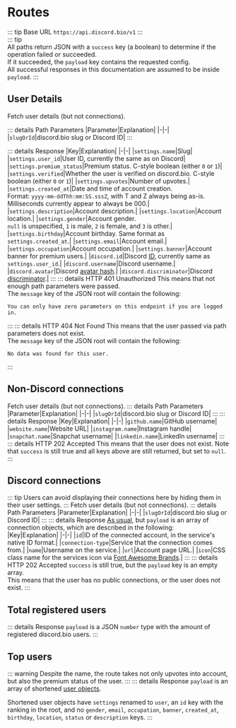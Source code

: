 # Routes  
  
::: tip Base URL
`https://api.discord.bio/v1`
:::  
<PointOfInterest anchor="basicNotes"/>
::: tip  
All paths return JSON with a `success` key (a boolean) to determine if the operation failed or succeeded.  
If it succeeded, the `payload` key contains the requested config.  
All successful responses in this documentation are assumed to be inside `payload`.
:::

<PointOfInterest anchor="userObjects"/>

## User Details
<Route path="/userDetails/:slugOrId" method="get"/>

Fetch user details (but not connections).

::: details Path Parameters
|Parameter|Explanation|
|-|-|
|`slugOrId`|discord.bio slug or Discord ID|
:::

::: details Response
|Key|Explanation|
|-|-|
|`settings.name`|Slug|
|`settings.user_id`|User ID, currently the same as on Discord|
|`settings.premium_status`|Premium status. C-style boolean (either `0` or `1`)|
|`settings.verified`|Whether the user is verified on discord.bio. C-style boolean (either `0` or `1`)|
|`settings.upvotes`|Number of upvotes.|
|`settings.created_at`|Date and time of account creation.<br>Format: `yyyy-mm-ddThh:mm:SS.sssZ`, with T and Z always being as-is. Milliseconds currently appear to always be 000.|
|`settings.description`|Account description.|
|`settings.location`|Account location.|
|`settings.gender`|Account gender.<br>`null` is unspecified, `1` is male, `2` is female, and `3` is other.|
|`settings.birthday`|Account birthday. Same format as `settings.created_at`.|
|`settings.email`|Account email.|
|`settings.occupation`|Account occupation.|
|`settings.banner`|Account banner for premium users.|
|`discord.id`|Discord [ID](https://discordapp.com/developers/docs/reference#snowflakes), currently same as `settings.user_id`.|
|`discord.username`|Discord username.|
|`discord.avatar`|Discord [avatar hash](https://discordapp.com/developers/docs/reference#image-formatting-cdn-endpoints).|
|`discord.discriminator`|Discord [discriminator](https://discordapp.com/developers/docs/resources/user#user-object-user-structure).|
:::
::: details HTTP 401 Unauthorized
This means that not enough path parameters were passed.  
The `message` key of the JSON root will contain the following:  
```
You can only have zero parameters on this endpoint if you are logged in.
```
:::
::: details HTTP 404 Not Found
This means that the user passed via path parameters does not exist.  
The `message` key of the JSON root will contain the following:  
```
No data was found for this user.
```
:::

## Non-Discord connections
<Route path="/userConnections/:slugOrId" method="get"/>

Fetch user details (but not connections).
::: details Path Parameters
|Parameter|Explanation|
|-|-|
|`slugOrId`|discord.bio slug or Discord ID|
:::
::: details Response
|Key|Explanation|
|-|-|
|`github.name`|GitHub username|
|`website.name`|Website URL|
|`instagram.name`|Instagram handle|
|`snapchat.name`|Snapchat username|
|`linkedin.name`|LinkedIn username|
:::
::: details HTTP 202 Accepted
This means that the user does not exist. Note that `success` is still true and all keys above are still returned, but set to `null`.
:::

## Discord connections
<Route path="/discordConnections/:slugOrId" method="get"/>

::: tip 
Users can avoid displaying their connections here by hiding them in their user settings. 
:::
Fetch user details (but not connections).
::: details Path Parameters
|Parameter|Explanation|
|-|-|
|`slugOrId`|discord.bio slug or Discord ID|
:::
::: details Response
[As usual](#basicNotes), but `payload` is an array of connection objects, which are described in the following:  
|Key|Explanation|
|-|-|
|`id`|ID of the connected account, in the service's native ID format.|
|`connection-type`|Service that the connection comes from.|
|`name`|Username on the service.|
|`url`|Account page URL.|
|`icon`|CSS class name for the services icon via [Font Awesome Brands](https://fontawesome.com/icons?d=gallery&s=brands).|
:::
::: details HTTP 202 Accepted
`success` is still true, but the `payload` key is an empty array.  
This means that the user has no public connections, or the user does not exist.
:::  
  
## Total registered users
<Route path="/totalUsers" method="get"/>

::: details Response
`payload` is a JSON `number` type with the amount of registered discord.bio users.
:::

## Top users
<Route path="/topUpvoted" method="get"/>

::: warning
Despite the name, the route takes not only upvotes into account, but also the premium status of the user.
:::
::: details Response
`payload` is an array of shortened [user objects](#userObjects).  
  
Shortened user objects have `settings` renamed to `user`, an `id` key with the ranking in the root, and no `gender`, `email`, `occupation`, `banner`, `created_at`, `birthday`, `location`, `status` or `description` keys. 
:::